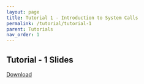 ```yaml
---
layout: page
title: Tutorial 1 - Introduction to System Calls
permalink: /tutorial/tutorial-1
parent: Tutorials
nav_order: 1
---
```


## Tutorial - 1 Slides
[Download](#)